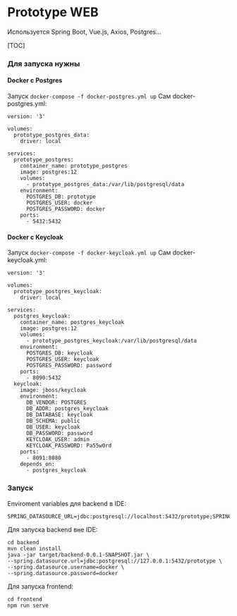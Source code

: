 # Prototype WEB
Используется Spring Boot, Vue.js, Axios, Postgres...

[TOC]

### Для запуска нужны
#### Docker с Postgres
Запуск `docker-compose -f docker-postgres.yml up`
Сам docker-postgres.yml:
```
version: '3'

volumes:
  prototype_postgres_data:
    driver: local

services:
  prototype_postgres:
    container_name: prototype_postgres
    image: postgres:12
    volumes:
      - prototype_postgres_data:/var/lib/postgresql/data
    environment:
      POSTGRES_DB: prototype
      POSTGRES_USER: docker
      POSTGRES_PASSWORD: docker
    ports:
      - 5432:5432
```
#### Docker с Keycloak
Запуск `docker-compose -f docker-keycloak.yml up`
Сам docker-keycloak.yml:
```
version: '3'

volumes:
  prototype_postgres_keycloak:
    driver: local

services:
  postgres_keycloak:
    container_name: postgres_keycloak
    image: postgres:12
    volumes:
      - prototype_postgres_keycloak:/var/lib/postgresql/data
    environment:
      POSTGRES_DB: keycloak
      POSTGRES_USER: keycloak
      POSTGRES_PASSWORD: password
    ports:
      - 8090:5432
  keycloak:
    image: jboss/keycloak
    environment:
      DB_VENDOR: POSTGRES
      DB_ADDR: postgres_keycloak
      DB_DATABASE: keycloak
      DB_SCHEMA: public
      DB_USER: keycloak
      DB_PASSWORD: password
      KEYCLOAK_USER: admin
      KEYCLOAK_PASSWORD: Pa55w0rd
    ports:
      - 8091:8080
    depends_on:
      - postgres_keycloak
```
### Запуск
Enviroment variables для backend в IDE:
```
SPRING_DATASOURCE_URL=jdbc:postgresql://localhost:5432/prototype;SPRING_DATASOURCE_USERNAME=docker;SPRING_DATASOURCE_PASSWORD=docker
```
Для запуска backend вне IDE:
```
cd backend
mvn clean install
java -jar target/backend-0.0.1-SNAPSHOT.jar \
--spring.datasource.url=jdbc:postgresql://127.0.0.1:5432/prototype \
--spring.datasource.username=docker \
--spring.datasource.password=docker
```
Для запуска frontend:
```
cd frontend
npm run serve
```